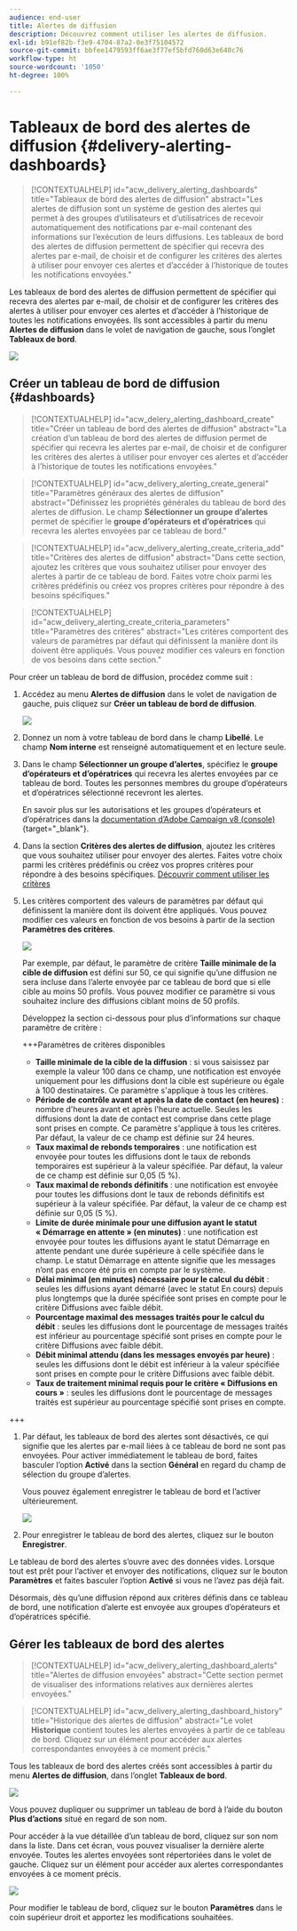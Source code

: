 ```yaml
---
audience: end-user
title: Alertes de diffusion
description: Découvrez comment utiliser les alertes de diffusion.
exl-id: b91ef82b-f3e9-4704-87a2-0e3f75104572
source-git-commit: bbfee1479593ff6ae3f77ef5bfd760d63e640c76
workflow-type: ht
source-wordcount: '1050'
ht-degree: 100%

---
```


# Tableaux de bord des alertes de diffusion {#delivery-alerting-dashboards}

>[!CONTEXTUALHELP]
>id="acw_delivery_alerting_dashboards"
>title="Tableaux de bord des alertes de diffusion"
>abstract="Les alertes de diffusion sont un système de gestion des alertes qui permet à des groupes d’utilisateurs et d’utilisatrices de recevoir automatiquement des notifications par e-mail contenant des informations sur l’exécution de leurs diffusions. Les tableaux de bord des alertes de diffusion permettent de spécifier qui recevra des alertes par e-mail, de choisir et de configurer les critères des alertes à utiliser pour envoyer ces alertes et d’accéder à l’historique de toutes les notifications envoyées."

Les tableaux de bord des alertes de diffusion permettent de spécifier qui recevra des alertes par e-mail, de choisir et de configurer les critères des alertes à utiliser pour envoyer ces alertes et d’accéder à l’historique de toutes les notifications envoyées. Ils sont accessibles à partir du menu **Alertes de diffusion** dans le volet de navigation de gauche, sous l’onglet **Tableaux de bord**.

![](assets/alerting-dashboard-list.png)

## Créer un tableau de bord de diffusion {#dashboards}

>[!CONTEXTUALHELP]
>id="acw_delery_alerting_dashboard_create"
>title="Créer un tableau de bord des alertes de diffusion"
>abstract="La création d’un tableau de bord des alertes de diffusion permet de spécifier qui recevra les alertes par e-mail, de choisir et de configurer les critères des alertes à utiliser pour envoyer ces alertes et d’accéder à l’historique de toutes les notifications envoyées."

>[!CONTEXTUALHELP]
>id="acw_delivery_alerting_create_general"
>title="Paramètres généraux des alertes de diffusion"
>abstract="Définissez les propriétés générales du tableau de bord des alertes de diffusion. Le champ **Sélectionner un groupe d’alertes** permet de spécifier le **groupe d’opérateurs et d’opératrices** qui recevra les alertes envoyées par ce tableau de bord."

>[!CONTEXTUALHELP]
>id="acw_delivery_alerting_create_criteria_add"
>title="Critères des alertes de diffusion"
>abstract="Dans cette section, ajoutez les critères que vous souhaitez utiliser pour envoyer des alertes à partir de ce tableau de bord. Faites votre choix parmi les critères prédéfinis ou créez vos propres critères pour répondre à des besoins spécifiques."

>[!CONTEXTUALHELP]
>id="acw_delivery_alerting_create_criteria_parameters"
>title="Paramètres des critères"
>abstract="Les critères comportent des valeurs de paramètres par défaut qui définissent la manière dont ils doivent être appliqués. Vous pouvez modifier ces valeurs en fonction de vos besoins dans cette section."

Pour créer un tableau de bord de diffusion, procédez comme suit :

1. Accédez au menu **Alertes de diffusion** dans le volet de navigation de gauche, puis cliquez sur **Créer un tableau de bord de diffusion**.

   ![](assets/alerting-dashboard.png)

1. Donnez un nom à votre tableau de bord dans le champ **Libellé**. Le champ **Nom interne** est renseigné automatiquement et en lecture seule.

1. Dans le champ **Sélectionner un groupe d’alertes**, spécifiez le **groupe d’opérateurs et d’opératrices** qui recevra les alertes envoyées par ce tableau de bord. Toutes les personnes membres du groupe d’opérateurs et d’opératrices sélectionné recevront les alertes.

   En savoir plus sur les autorisations et les groupes d’opérateurs et d’opératrices dans la [documentation d’Adobe Campaign v8 (console)](https://experienceleague.adobe.com/fr/docs/campaign/campaign-v8/admin/permissions/gs-permissions){target="_blank"}.

1. Dans la section **Critères des alertes de diffusion**, ajoutez les critères que vous souhaitez utiliser pour envoyer des alertes. Faites votre choix parmi les critères prédéfinis ou créez vos propres critères pour répondre à des besoins spécifiques. [Découvrir comment utiliser les critères](../msg/delivery-alerting-criteria.md)

1. Les critères comportent des valeurs de paramètres par défaut qui définissent la manière dont ils doivent être appliqués. Vous pouvez modifier ces valeurs en fonction de vos besoins à partir de la section **Paramètres des critères**.

   ![](assets/alerting-criteria-parameters.png)

   Par exemple, par défaut, le paramètre de critère **Taille minimale de la cible de diffusion** est défini sur 50, ce qui signifie qu’une diffusion ne sera incluse dans l’alerte envoyée par ce tableau de bord que si elle cible au moins 50 profils. Vous pouvez modifier ce paramètre si vous souhaitez inclure des diffusions ciblant moins de 50 profils.

   Développez la section ci-dessous pour plus d’informations sur chaque paramètre de critère :

   +++Paramètres de critères disponibles

   * **Taille minimale de la cible de la diffusion** : si vous saisissez par exemple la valeur 100 dans ce champ, une notification est envoyée uniquement pour les diffusions dont la cible est supérieure ou égale à 100 destinataires. Ce paramètre s&#39;applique à tous les critères.
   * **Période de contrôle avant et après la date de contact (en heures)** : nombre d&#39;heures avant et après l&#39;heure actuelle. Seules les diffusions dont la date de contact est comprise dans cette plage sont prises en compte. Ce paramètre s&#39;applique à tous les critères. Par défaut, la valeur de ce champ est définie sur 24 heures.
   * **Taux maximal de rebonds temporaires** : une notification est envoyée pour toutes les diffusions dont le taux de rebonds temporaires est supérieur à la valeur spécifiée. Par défaut, la valeur de ce champ est définie sur 0,05 (5 %).
   * **Taux maximal de rebonds définitifs** : une notification est envoyée pour toutes les diffusions dont le taux de rebonds définitifs est supérieur à la valeur spécifiée. Par défaut, la valeur de ce champ est définie sur 0,05 (5 %).
   * **Limite de durée minimale pour une diffusion ayant le statut « Démarrage en attente » (en minutes)** : une notification est envoyée pour toutes les diffusions ayant le statut Démarrage en attente pendant une durée supérieure à celle spécifiée dans le champ. Le statut Démarrage en attente signifie que les messages n’ont pas encore été pris en compte par le système.
   * **Délai minimal (en minutes) nécessaire pour le calcul du débit** : seules les diffusions ayant démarré (avec le statut En cours) depuis plus longtemps que la durée spécifiée sont prises en compte pour le critère Diffusions avec faible débit.
   * **Pourcentage maximal des messages traités pour le calcul du débit** : seules les diffusions dont le pourcentage de messages traités est inférieur au pourcentage spécifié sont prises en compte pour le critère Diffusions avec faible débit.
   * **Débit minimal attendu (dans les messages envoyés par heure)** : seules les diffusions dont le débit est inférieur à la valeur spécifiée sont prises en compte pour le critère Diffusions avec faible débit.
   * **Taux de traitement minimal requis pour le critère « Diffusions en cours »** : seules les diffusions dont le pourcentage de messages traités est supérieur au pourcentage spécifié sont prises en compte.

+++

1. Par défaut, les tableaux de bord des alertes sont désactivés, ce qui signifie que les alertes par e-mail liées à ce tableau de bord ne sont pas envoyées. Pour activer immédiatement le tableau de bord, faites basculer l’option **Activé** dans la section **Général** en regard du champ de sélection du groupe d’alertes.

   Vous pouvez également enregistrer le tableau de bord et l’activer ultérieurement.

   ![](assets/alerting-dashboard-enable.png)

1. Pour enregistrer le tableau de bord des alertes, cliquez sur le bouton **Enregistrer**.

Le tableau de bord des alertes s’ouvre avec des données vides. Lorsque tout est prêt pour l’activer et envoyer des notifications, cliquez sur le bouton **Paramètres** et faites basculer l’option **Activé** si vous ne l’avez pas déjà fait.

Désormais, dès qu’une diffusion répond aux critères définis dans ce tableau de bord, une notification d’alerte est envoyée aux groupes d’opérateurs et d’opératrices spécifié.

## Gérer les tableaux de bord des alertes

>[!CONTEXTUALHELP]
>id="acw_delivery_alerting_dashboard_alerts"
>title="Alertes de diffusion envoyées"
>abstract="Cette section permet de visualiser des informations relatives aux dernières alertes envoyées."

>[!CONTEXTUALHELP]
>id="acw_delivery_alerting_dashboard_history"
>title="Historique des alertes de diffusion"
>abstract="Le volet **Historique** contient toutes les alertes envoyées à partir de ce tableau de bord. Cliquez sur un élément pour accéder aux alertes correspondantes envoyées à ce moment précis."

Tous les tableaux de bord des alertes créés sont accessibles à partir du menu **Alertes de diffusion**, dans l’onglet **Tableaux de bord**.

![](assets/alerting-dashboard-list.png)

Vous pouvez dupliquer ou supprimer un tableau de bord à l’aide du bouton **Plus d’actions** situé en regard de son nom.

Pour accéder à la vue détaillée d’un tableau de bord, cliquez sur son nom dans la liste. Dans cet écran, vous pouvez visualiser la dernière alerte envoyée. Toutes les alertes envoyées sont répertoriées dans le volet de gauche. Cliquez sur un élément pour accéder aux alertes correspondantes envoyées à ce moment précis.

![](assets/alerting-dashboard-details.png)

Pour modifier le tableau de bord, cliquez sur le bouton **Paramètres** dans le coin supérieur droit et apportez les modifications souhaitées.
